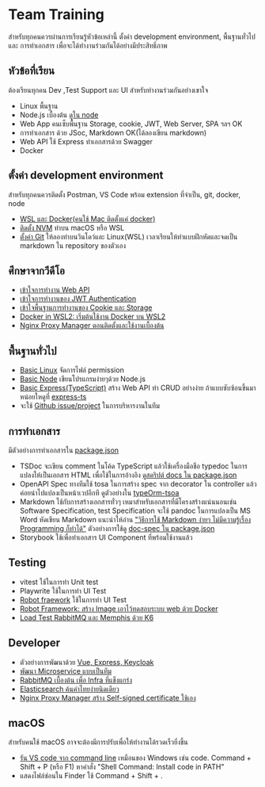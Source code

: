 # Team Training
สำหรับทุกคนควรผ่านการเรียนรู้หัวข้อเหล่านี้ ตั้งค่า development environment, พื้นฐานทั่วไป และ การทำเอกสาร เพื่อจะได้ทำงานร่วมกันได้อย่างมีประสิทธิ์ภาพ

## หัวข้อที่เรียน
ต้องเรียนทุกคน Dev ,Test Support และ UI สำหรับทำงานร่วมกันอย่างเขาใจ
- Linux พื้นฐาน
- Node.js เบื้องต้น [ดูใน node](./node/)
- Web App คนเซ็บพื้นฐาน Storage, cookie, JWT, Web Server, SPA ฯลฯ OK
- การทำเอกสาร ด้วย JSoc, Markdown OK(ได้ลองเขียน markdown)
- Web API ใช้ Express ทำเอกสารด้วย Swagger 
- Docker

## ตั้งค่า development environment
สำหรับทุกคนควรติดตั้ง Postman, VS Code พร้อม extension ที่จำเป็น, git, docker, node

- [WSL และ Docker(คนใช้ Mac ติดตั้งแค่ docker)](https://www.youtube.com/watch?v=8g_GwM60MaU)
- [ติดตั้ง NVM](https://github.com/nvm-sh/nvm) ทำบน macOS หรือ WSL
- [ตั้งค่า Git](https://github.com/schooltechx/youtube/blob/main/fullstack-dev/github/Setup.md) ให้ลองทำบนวินโดว์และ Linux(WSL) เวลาเรียนให้ทำแบบฝึกหัดและจดเป็น markdown ใน repository ของตัวเอง

## ศึกษาจากวีดีโอ
- [เข้าใจการทำงาน Web API](https://youtu.be/c49Y5VKKW34)
- [เข้าใจการทำงานของ JWT Authentication](https://youtu.be/Sw-k9j2NeO8) 
- [เข้าใจพื้นฐานการทำงานของ Cookie และ Storage](https://youtu.be/amm45rEjono)
- [Docker in WSL2: เริ่มต้นใช้งาน Docker บน WSL2](https://www.youtube.com/watch?v=ntLLCJk9LyY)
- [Nginx Proxy Manager ตอนติดตั้งและใช้งานเบื้องต้น](https://www.youtube.com/watch?v=iWrbL-xDwlk)

## พื้นฐานทั่วไป 
- [Basic Linux](./basic_linux.md) จัดการไฟล์ permission
- [Basic Node](./node/Readme.md) เขียนโปรแกรมง่ายๆด้วย Node.js 
- [Basic Express(TypeScript)](./ex-ts) สร้าง Web API ทำ CRUD อย่างง่าย ถ้าแบบซับซ้อนขึ้นมาหน่อยใหดูที่ [express-ts](./express-ts/Readme.md)
- จะใช้ [Github issue/project](https://github.com/features/issues) ในการบริหารงานในทีม


## การทำเอกสาร
มีตัวอย่างการทำเอกสารใน [package.json](./express-ts/package.json)
- TSDoc จะเขียน comment ในโค้ด TypeScript แล้วใช้เครื่องมือชือ typedoc ในการแปลงให้เป็นเอกสาร HTML เพื่อใช้ในการอ้างอิง [ดูสคริปต์ docs ใน package.json](./express-ts/package.json)
- OpenAPI Spec ทางทีมใช้ tosa ในการสร้าง spec จาก decorator ใน controller แล้วค่อยนำไปแปลงเป็นหน้าเวปอีกที ดูตัวอย่างใน [typeOrm-tsoa](./typeOrm-tsoa/)
- Markdown ใช้กับการสร้างเอกสารทั่วๆ เหมาสำหรับเอกสารที่มีโครงสร้างแน่นนอนเช่น Software Specification, test Specification จะใช้ pandoc ในการแปลงเป็น MS Word  หัดเขียน Markdown แนะนำให้อ่าน ["วิธีการใช้ Markdown ง่ายๆ ไม่มีความรู้เรื่อง Programming ก็ทำได้"](https://dev.classmethod.jp/articles/how-to-use-markdown-simply/)
ตัวอย่างการใช้ดู [doc-spec ใน package.json](./express-ts/package.json)
- Storybook ใช้เพื่อทำเอกสาร UI Component ที่พร้อมใช้งานแล้ว

## Testing
- vitest ใช้ในการทำ Unit test
- Playwrite ใช้ในการทำ UI Test
- [Robot fraework](./RobotFramework/)  ใช้ในการทำ UI Test
- [Robot Framework: สร้าง Image เอาไว้ทดสอบระบบ web ด้วย Docker](https://www.somkiat.cc/docker-image-for-robotframework/)
- [Load Test RabbitMQ และ Memphis ด้วย K6](https://www.youtube.com/watch?v=7KKoXFLqavE&t=820s)

## Developer
- ตัวอย่างการพัฒนาด้วย [Vue, Express, Keycloak](./keycloak-vue-express-ts/Readme.md) 
- [พัฒนา Microservice แบบเป็นทีม](https://youtu.be/-zfABqdhmPg?si=ULJ5HjrLzAuLSGIP)
- [RabbitMQ เบื้องต้น เพื่อ Infra ที่แข็งแกร่ง](https://www.youtube.com/watch?v=2vcApGyfiVs)
- [Elasticsearch ค้นคำไทยง่ายนิดเดียว](https://www.youtube.com/watch?v=WGRKCnafBC4)
- [Nginx Proxy Manager สร้าง Self-signed certificate ใช้เอง](https://www.youtube.com/watch?v=pyJF2DnPv7Y)


## macOS
สำหรับคนใช้ macOS อาจจะต้องมีการปรับเพื่อให้ทำงานได้รวดเร็วยิ่งขึ้น
- [รัน VS code จาก command line](https://code.visualstudio.com/docs/setup/mac#_launching-from-the-command-line) เหมือนของ Windows เช่น code. Command + Shift + P (หรือ F1) หาคำสั่ง "Shell Command: Install code in PATH"
- แสดงไฟล์ซ่อนใน Finder ใช้ Command + Shift + .